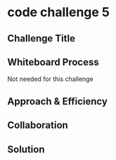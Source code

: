 # code challenge 5

## Challenge Title
<!-- Description of the challenge -->

## Whiteboard Process

Not needed for this challenge

## Approach & Efficiency
<!-- What approach did you take? Why? What is the Big O space/time for this approach? -->

## Collaboration

## Solution
<!-- Show how to run your code, and examples of it in action -->
